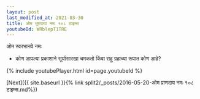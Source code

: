 ```yaml
---
layout: post
last_modified_at: 2021-03-30
title: ओम भूषयाया नमः १०८ टाइम्स
youtubeId: WRblepT1TRE
---
```

 
 
 ओम स्वरभानवे नमः  
 
 -  कोण आपल्या प्रकाशाने सूर्यासारखा चमकतो किंवा राहू ग्रहाच्या रूपात कोण आहे? 
 
  
 
  
 
 
 
 
 
 


{% include youtubePlayer.html id=page.youtubeId %}
 
[Next]({{ site.baseurl }}{% link  split2/_posts/2016-05-20-ओम प्राणदाय नमः १०८ टाइम्स.md%})
 
